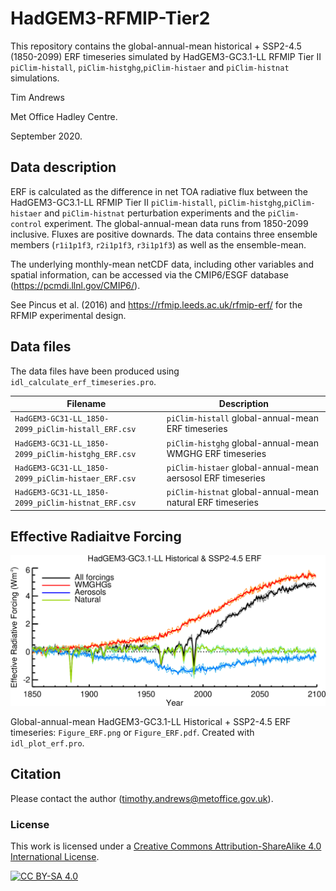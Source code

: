 # HadGEM3-RFMIP-Tier2

This repository contains the global-annual-mean historical + SSP2-4.5 (1850-2099) ERF timeseries simulated by HadGEM3-GC3.1-LL RFMIP Tier II `piClim-histall`, `piClim-histghg`,`piClim-histaer` and `piClim-histnat` simulations.

Tim Andrews

Met Office Hadley Centre.

September 2020.

## Data description

ERF is calculated as the difference in net TOA radiative flux between the HadGEM3-GC3.1-LL RFMIP Tier II `piClim-histall`, `piClim-histghg`,`piClim-histaer` and `piClim-histnat` perturbation experiments and the `piClim-control` experiment.  The global-annual-mean data runs from 1850-2099 inclusive.  Fluxes are positive downards. The data contains three ensemble members (`r1i1p1f3`, `r2i1p1f3`, `r3i1p1f3`) as well as the ensemble-mean.

The underlying monthly-mean netCDF data, including other variables and spatial information, can be accessed via the CMIP6/ESGF database (https://pcmdi.llnl.gov/CMIP6/).

See Pincus et al. (2016) and https://rfmip.leeds.ac.uk/rfmip-erf/ for the RFMIP experimental design.

## Data files

The data files have been produced using `idl_calculate_erf_timeseries.pro`.

| Filename | Description |
| -------- | ----------- |
| `HadGEM3-GC31-LL_1850-2099_piClim-histall_ERF.csv` | `piClim-histall` global-annual-mean ERF timeseries |
| `HadGEM3-GC31-LL_1850-2099_piClim-histghg_ERF.csv` | `piClim-histghg` global-annual-mean WMGHG ERF timeseries |
| `HadGEM3-GC31-LL_1850-2099_piClim-histaer_ERF.csv` | `piClim-histaer` global-annual-mean aersosol ERF timeseries |
| `HadGEM3-GC31-LL_1850-2099_piClim-histnat_ERF.csv` | `piClim-histnat` global-annual-mean natural ERF timeseries |

## Effective Radiaitve Forcing

![ERF timeseries](https://github.com/timothyandrews/HadGEM3-RFMIP-Tier2/blob/master/Figure_ERF.png)

Global-annual-mean HadGEM3-GC3.1-LL Historical + SSP2-4.5 ERF timeseries: `Figure_ERF.png` or `Figure_ERF.pdf`.  Created with `idl_plot_erf.pro`.

## Citation

Please contact the author (timothy.andrews@metoffice.gov.uk).

### License

This work is licensed under a [Creative Commons Attribution-ShareAlike 4.0 International License][cc-by-sa].

[![CC BY-SA 4.0][cc-by-sa-image]][cc-by-sa]

[cc-by-sa]: http://creativecommons.org/licenses/by-sa/4.0/
[cc-by-sa-image]: https://licensebuttons.net/l/by-sa/4.0/88x31.png
[cc-by-sa-shield]: https://img.shields.io/badge/License-CC%20BY--SA%204.0-lightgrey.svg
